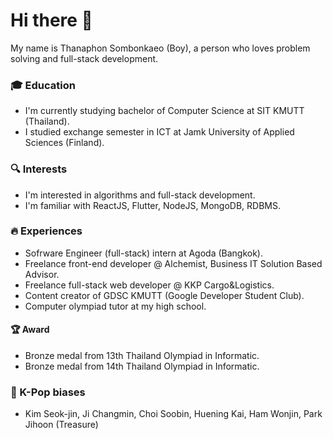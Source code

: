# Hi there 👋
My name is Thanaphon Sombonkaeo (Boy), a person who loves problem solving and full-stack development.
### 🎓 Education
- I'm currently studying bachelor of Computer Science at SIT KMUTT (Thailand).
- I studied exchange semester in ICT at Jamk University of Applied Sciences (Finland).
### 🔍 Interests
- I'm interested in algorithms and full-stack development.
- I'm familiar with ReactJS, Flutter, NodeJS, MongoDB, RDBMS.
### 🔥 Experiences
- Sofrware Engineer (full-stack) intern at Agoda (Bangkok).
- Freelance front-end developer @ Alchemist, Business IT Solution Based Advisor.
- Freelance full-stack web developer @ KKP Cargo&Logistics.
- Content creator of GDSC KMUTT (Google Developer Student Club).
- Computer olympiad tutor at my high school.
#### 🏆 Award
- Bronze medal from 13th Thailand Olympiad in Informatic.
- Bronze medal from 14th Thailand Olympiad in Informatic.
### 👑 K-Pop biases
- Kim Seok-jin, Ji Changmin, Choi Soobin, Huening Kai, Ham Wonjin, Park Jihoon (Treasure)
